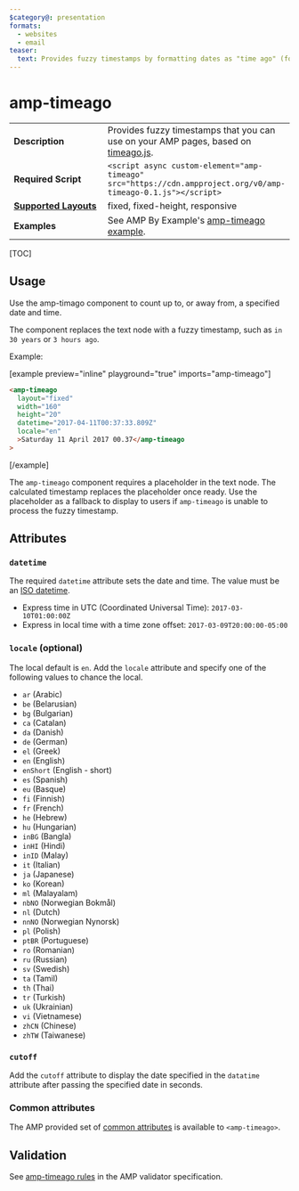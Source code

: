 ```yaml
---
$category@: presentation
formats:
  - websites
  - email
teaser:
  text: Provides fuzzy timestamps by formatting dates as "time ago" (for example, 3 hours ago).
---
```


<!--
Copyright 2017 The AMP HTML Authors. All Rights Reserved.

Licensed under the Apache License, Version 2.0 (the "License");
you may not use this file except in compliance with the License.
You may obtain a copy of the License at

      http://www.apache.org/licenses/LICENSE-2.0

Unless required by applicable law or agreed to in writing, software
distributed under the License is distributed on an "AS-IS" BASIS,
WITHOUT WARRANTIES OR CONDITIONS OF ANY KIND, either express or implied.
See the License for the specific language governing permissions and
limitations under the License.
-->

# amp-timeago

<table>
  <tr>
    <td width="40%"><strong>Description</strong></td>
    <td>Provides fuzzy timestamps that you can use on your AMP pages, based on <a href="https://github.com/hustcc/timeago.js">timeago.js</a>.</td>
  </tr>
  <tr>
    <td width="40%"><strong>Required Script</strong></td>
    <td><code>&lt;script async custom-element="amp-timeago" src="https://cdn.ampproject.org/v0/amp-timeago-0.1.js">&lt;/script></code></td>
  </tr>
  <tr>
    <td width="40%"><strong><a href="https://amp.dev/documentation/guides-and-tutorials/develop/style_and_layout/control_layout">Supported Layouts</a></strong></td>
    <td>fixed, fixed-height, responsive</td>
  </tr>
  <tr>
    <td><strong>Examples</strong></td>
    <td>See AMP By Example's <a href="https://amp.dev/documentation/examples/components/amp-timeago/">amp-timeago example</a>.</td>
  </tr>
</table>

[TOC]

## Usage 

Use the amp-timago component to count up to, or away from, a specified date and time.

The component replaces the text node with a fuzzy timestamp, such as `in 30 years` or `3 hours ago`.

Example:

[example preview="inline" playground="true" imports="amp-timeago"]

```html
<amp-timeago
  layout="fixed"
  width="160"
  height="20"
  datetime="2017-04-11T00:37:33.809Z"
  locale="en"
  >Saturday 11 April 2017 00.37</amp-timeago
>
```

[/example]

The `amp-timeago` component requires a placeholder in the text node. The calculated timestamp replaces the placeholder once ready. Use the placeholder as a fallback to display to users if `amp-timeago` is unable to process the fuzzy timestamp.

## Attributes

### `datetime`

The required `datetime` attribute sets the date and time. The value must be an [ISO datetime](https://www.w3.org/QA/Tips/iso-date).

- Express time in UTC (Coordinated Universal Time): `2017-03-10T01:00:00Z`
- Express in local time with a time zone offset: `2017-03-09T20:00:00-05:00`


### `locale` (optional)

The local default is `en`. Add the `locale` attribute and specify one of the following values to chance the local. 

- `ar` (Arabic)
- `be` (Belarusian)
- `bg` (Bulgarian)
- `ca` (Catalan)
- `da` (Danish)
- `de` (German)
- `el` (Greek)
- `en` (English)
- `enShort` (English - short)
- `es` (Spanish)
- `eu` (Basque)
- `fi` (Finnish)
- `fr` (French)
- `he` (Hebrew)
- `hu` (Hungarian)
- `inBG` (Bangla)
- `inHI` (Hindi)
- `inID` (Malay)
- `it` (Italian)
- `ja` (Japanese)
- `ko` (Korean)
- `ml` (Malayalam)
- `nbNO` (Norwegian Bokmål)
- `nl` (Dutch)
- `nnNO` (Norwegian Nynorsk)
- `pl` (Polish)
- `ptBR` (Portuguese)
- `ro` (Romanian)
- `ru` (Russian)
- `sv` (Swedish)
- `ta` (Tamil)
- `th` (Thai)
- `tr` (Turkish)
- `uk` (Ukrainian)
- `vi` (Vietnamese)
- `zhCN` (Chinese)
- `zhTW` (Taiwanese)

### `cutoff`

Add the `cutoff` attribute to display the date specified in the `datatime` attribute after passing the specified date in seconds. 

### Common attributes

The AMP provided set of [common attributes](https://amp.dev/documentation/guides-and-tutorials/learn/common_attributes) is available to `<amp-timeago>`.

## Validation

See [amp-timeago rules](https://github.com/ampproject/amphtml/blob/master/extensions/amp-timeago/validator-amp-timeago.protoascii) in the AMP validator specification.
